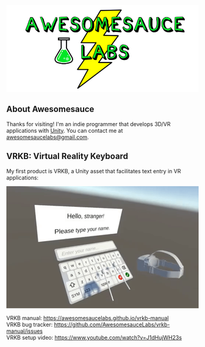 ![Awesomesauce Labs](images/awesomesauce-logo.png)

## About Awesomesauce

Thanks for visiting! I'm an indie programmer that develops 3D/VR applications with [Unity](https://unity.com/).  You can contact me at [awesomesaucelabs@gmail.com](mailto:awesomesaucelabs@gmail.com).

## VRKB: Virtual Reality Keyboard

My first product is VRKB, a Unity asset that facilitates text entry in VR applications:

![VRKB animated GIF](images/vrkb.gif)

VRKB manual: <https://awesomesaucelabs.github.io/vrkb-manual>
<br>
VRKB bug tracker: <https://github.com/AwesomesauceLabs/vrkb-manual/issues>
<br>
VRKB setup video: <https://www.youtube.com/watch?v=J1dHujWH23s> 

